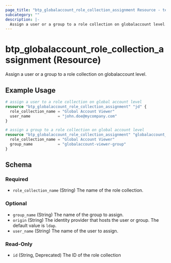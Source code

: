 ```yaml
---
page_title: "btp_globalaccount_role_collection_assignment Resource - terraform-provider-btp"
subcategory: ""
description: |-
  Assign a user or a group to a role collection on globalaccount level.
---
```


# btp_globalaccount_role_collection_assignment (Resource)

Assign a user or a group to a role collection on globalaccount level.

## Example Usage

```terraform
# assign a user to a role collection on global account level
resource "btp_globalaccount_role_collection_assignment" "jd" {
  role_collection_name = "Global Account Viewer"
  user_name            = "john.doe@mycompany.com"
}

# assign a group to a role collection on global account level
resource "btp_globalaccount_role_collection_assignment" "globalaccount_viewer_group" {
  role_collection_name = "Global Account Viewer"
  group_name           = "globalaccount-viewer-group"
}
```

<!-- schema generated by tfplugindocs -->
## Schema

### Required

- `role_collection_name` (String) The name of the role collection.

### Optional

- `group_name` (String) The name of the group to assign.
- `origin` (String) The identity provider that hosts the user or group. The default value is `ldap`.
- `user_name` (String) The name of the user to assign.

### Read-Only

- `id` (String, Deprecated) The ID of the role collection


